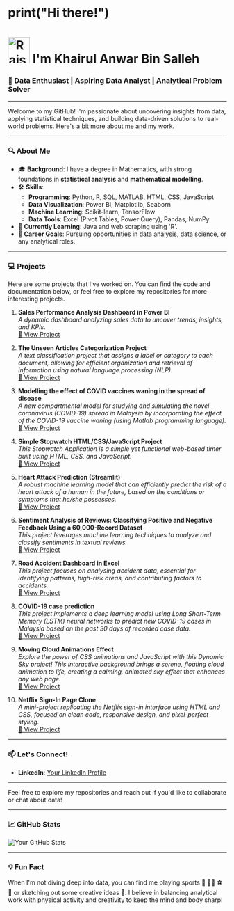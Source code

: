 <!-- <img src="https://user-images.githubusercontent.com/74038190/212741999-016fddbd-617a-4448-8042-0ecf907aea25.gif" width="150" height="150" alt="Animated GIF"> -->

# print("Hi there!")
# <img src="https://raw.githubusercontent.com/Tarikul-Islam-Anik/Animated-Fluent-Emojis/master/Emojis/Hand%20gestures/Raising%20Hands.png" alt="Raising Hands" width="50" height="60" /> I'm Khairul Anwar Bin Salleh

### 🚀 Data Enthusiast | Aspiring Data Analyst | Analytical Problem Solver

---

Welcome to my GitHub! I'm passionate about uncovering insights from data, applying statistical techniques, and building data-driven solutions to real-world problems. Here's a bit more about me and my work.

---

### 🔍 About Me

- 🎓 **Background**: I have a degree in Mathematics, with strong foundations in **statistical analysis** and **mathematical modelling**.
- 🛠️ **Skills**:
  - **Programming**: Python, R, SQL, MATLAB, HTML, CSS, JavaScript
  - **Data Visualization**: Power BI, Matplotlib, Seaborn
  - **Machine Learning**: Scikit-learn, TensorFlow
  - **Data Tools**: Excel (Pivot Tables, Power Query), Pandas, NumPy
- 🌱 **Currently Learning**: Java and web scraping using 'R'.
- 💼 **Career Goals**: Pursuing opportunities in data analysis, data science, or any analytical roles.

---

### 💻 Projects

Here are some projects that I’ve worked on. You can find the code and documentation below, or feel free to explore my repositories for more interesting projects.

1. **Sales Performance Analysis Dashboard in Power BI**  
   _A dynamic dashboard analyzing sales data to uncover trends, insights, and KPIs._  
   [🔗 View Project](https://github.com/NoData01/Sales-Performance-Analysis-Dashboard)

2. **The Unseen Articles Categorization Project**  
   _A text classification project that assigns a label or category to each document, allowing for efficient organization and retrieval of information using natural language processing (NLP)._  
   [🔗 View Project](https://github.com/NoData01/The-Unseen-Articles-Categorization-Project)

3. **Modelling the effect of COVID vaccines waning in the spread of disease**  
   _A new compartmental model for studying and simulating the novel coronavirus (COVID-19) spread in Malaysia by incorporating the effect of the COVID-19 vaccine waning (using Matlab programming language)._    
   [🔗 View Project](https://github.com/NoData01/Modelling-the-effect-of-COVID-vaccines-waning-in-the-spread-of-disease)

4. **Simple Stopwatch HTML/CSS/JavaScript Project**  
   _This Stopwatch Application is a simple yet functional web-based timer built using HTML, CSS, and JavaScript._    
   [🔗 View Project](https://github.com/NoData01/Simple-Stopwatch-HTML-Project)

5. **Heart Attack Prediction (Streamlit)**  
   _A robust machine learning model that can efficiently predict the risk of a heart attack of a human in the future, based on the conditions or symptoms that he/she possesses._  
   [🔗 View Project](https://github.com/NoData01/Heart-Attack-Prediction)

6. **Sentiment Analysis of Reviews: Classifying Positive and Negative Feedback Using a 60,000-Record Dataset**  
   _This project leverages machine learning techniques to analyze and classify sentiments in textual reviews._  
   [🔗 View Project](https://github.com/NoData01/Sentiment-Analysis)

7. **Road Accident Dashboard in Excel**  
   _This project focuses on analysing accident data, essential for identifying patterns, high-risk areas, and contributing factors to accidents._  
   [🔗 View Project](https://github.com/NoData01/Excel-Project_Road-Accident-Dashboard)

8. **COVID-19 case prediction**  
   _This project implements a deep learning model using Long Short-Term Memory (LSTM) neural networks to predict new COVID-19 cases in Malaysia based on the past 30 days of recorded case data._  
   [🔗 View Project](https://github.com/NoData01/COVID19-cases-prediction)

9. **Moving Cloud Animations Effect**  
   _Explore the power of CSS animations and JavaScript with this Dynamic Sky project! This interactive background brings a serene, floating cloud animation to life, creating a calming, animated sky effect that enhances any web page._  
   [🔗 View Project](https://github.com/NoData01/Moving_Cloud_Animations_Effect)

10. **Netflix Sign-In Page Clone**  
   _A mini-project replicating the Netflix sign-in interface using HTML and CSS, focused on clean code, responsive design, and pixel-perfect styling._  
   [🔗 View Project](https://github.com/NoData01/Netflix_Sign_In_Page)

---


### 📫 Let's Connect!

- **LinkedIn**: [Your LinkedIn Profile](https://www.linkedin.com/in/khairul-anwar-928629238/)

---

Feel free to explore my repositories and reach out if you'd like to collaborate or chat about data!

---

### 📈 GitHub Stats

![Your GitHub Stats](https://github-readme-stats.vercel.app/api?username=NoData01&show_icons=true&theme=radical)

---

### 💡 Fun Fact

When I'm not diving deep into data, you can find me playing sports 🏸 🏃‍♂️ ⚽ 🏹 or sketching out some creative ideas 🎨. I believe in balancing analytical work with physical activity and creativity to keep the mind and body sharp!

